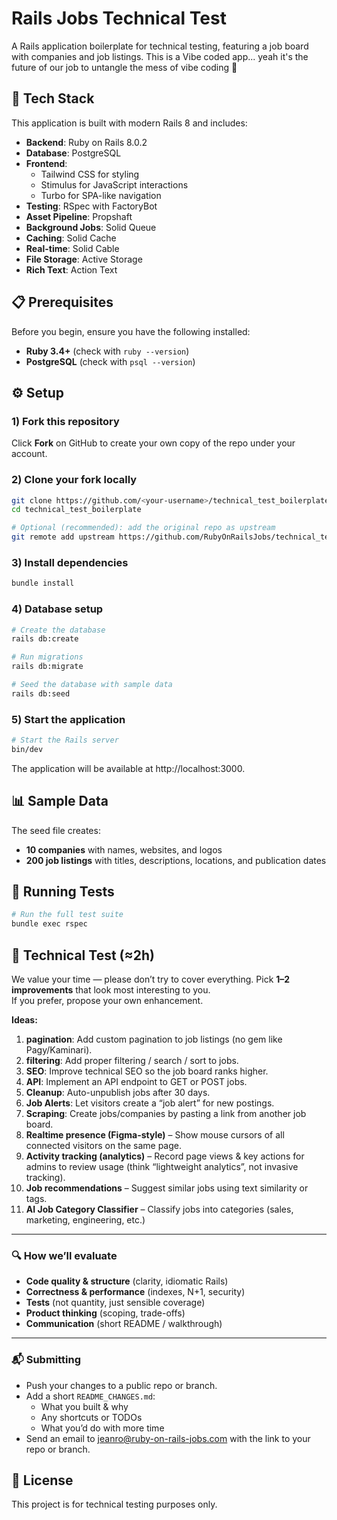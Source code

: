 # Rails Jobs Technical Test

A Rails application boilerplate for technical testing, featuring a job board with companies and job listings.
This is a Vibe coded app... yeah it's the future of our job to untangle the mess of vibe coding 🤣

## 🚀 Tech Stack

This application is built with modern Rails 8 and includes:

- **Backend**: Ruby on Rails 8.0.2
- **Database**: PostgreSQL
- **Frontend**: 
  - Tailwind CSS for styling
  - Stimulus for JavaScript interactions
  - Turbo for SPA-like navigation
- **Testing**: RSpec with FactoryBot
- **Asset Pipeline**: Propshaft
- **Background Jobs**: Solid Queue
- **Caching**: Solid Cache
- **Real-time**: Solid Cable
- **File Storage**: Active Storage
- **Rich Text**: Action Text

## 📋 Prerequisites

Before you begin, ensure you have the following installed:

- **Ruby 3.4+** (check with `ruby --version`)
- **PostgreSQL** (check with `psql --version`)

## ⚙️ Setup

### 1) Fork this repository
Click **Fork** on GitHub to create your own copy of the repo under your account.

### 2) Clone your fork locally
```bash
git clone https://github.com/<your-username>/technical_test_boilerplate.git
cd technical_test_boilerplate

# Optional (recommended): add the original repo as upstream
git remote add upstream https://github.com/RubyOnRailsJobs/technical_test_boilerplate.git
```

### 3) Install dependencies
```bash
bundle install
```

### 4) Database setup
```bash
# Create the database
rails db:create

# Run migrations
rails db:migrate

# Seed the database with sample data
rails db:seed
```

### 5) Start the application
```bash
# Start the Rails server
bin/dev
```

The application will be available at http://localhost:3000.

## 📊 Sample Data

The seed file creates:
- **10 companies** with names, websites, and logos
- **200 job listings** with titles, descriptions, locations, and publication dates

## 🧪 Running Tests

```bash
# Run the full test suite
bundle exec rspec
```

## 🧩 Technical Test (≈2h)

We value your time — please don’t try to cover everything.
Pick **1–2 improvements** that look most interesting to you.  
If you prefer, propose your own enhancement.

**Ideas:**

1. **pagination**: Add custom pagination to job listings (no gem like Pagy/Kaminari).
2. **filtering**: Add proper filtering / search / sort to jobs.
3. **SEO**: Improve technical SEO so the job board ranks higher.
4. **API**: Implement an API endpoint to GET or POST jobs.
5. **Cleanup**: Auto-unpublish jobs after 30 days.
6. **Job Alerts**: Let visitors create a “job alert” for new postings.
7. **Scraping**: Create jobs/companies by pasting a link from another job board.
8. **Realtime presence (Figma-style)** – Show mouse cursors of all connected visitors on the same page.  
9. **Activity tracking (analytics)** – Record page views & key actions for admins to review usage (think “lightweight analytics”, not invasive tracking).
10. **Job recommendations** – Suggest similar jobs using text similarity or tags.
11. **AI Job Category Classifier** – Classify jobs into categories (sales, marketing, engineering, etc.)

---

### 🔍 How we’ll evaluate
- **Code quality & structure** (clarity, idiomatic Rails)
- **Correctness & performance** (indexes, N+1, security)
- **Tests** (not quantity, just sensible coverage)
- **Product thinking** (scoping, trade-offs)
- **Communication** (short README / walkthrough)

---

### 📬 Submitting
- Push your changes to a public repo or branch.  
- Add a short `README_CHANGES.md`:
  - What you built & why
  - Any shortcuts or TODOs
  - What you’d do with more time
- Send an email to jeanro@ruby-on-rails-jobs.com with the link to your repo or branch.


## 📄 License

This project is for technical testing purposes only.
